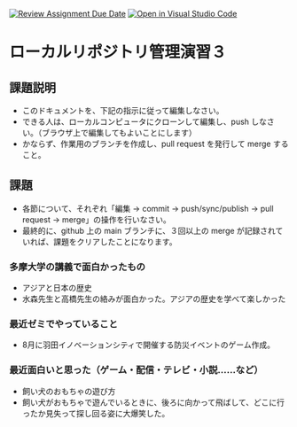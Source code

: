 [![Review Assignment Due Date](https://classroom.github.com/assets/deadline-readme-button-22041afd0340ce965d47ae6ef1cefeee28c7c493a6346c4f15d667ab976d596c.svg)](https://classroom.github.com/a/ljeawwh6)
[![Open in Visual Studio Code](https://classroom.github.com/assets/open-in-vscode-2e0aaae1b6195c2367325f4f02e2d04e9abb55f0b24a779b69b11b9e10269abc.svg)](https://classroom.github.com/online_ide?assignment_repo_id=19882494&assignment_repo_type=AssignmentRepo)
# ローカルリポジトリ管理演習３

## 課題説明
- このドキュメントを、下記の指示に従って編集しなさい。
- できる人は、ローカルコンピュータにクローンして編集し、push しなさい。（ブラウザ上で編集してもよいことにします）
- かならず、作業用のブランチを作成し、pull request を発行して merge すること。

## 課題
- 各節について、それぞれ「編集 → commit → push/sync/publish → pull request → merge」の操作を行いなさい。
- 最終的に、github 上の main ブランチに、３回以上の merge が記録されていれば、課題をクリアしたことになります。

### 多摩大学の講義で面白かったもの
- アジアと日本の歴史
- 水森先生と高橋先生の絡みが面白かった。アジアの歴史を学べて楽しかった

### 最近ゼミでやっていること
- 8月に羽田イノベーションシティで開催する防災イベントのゲーム作成。

### 最近面白いと思った（ゲーム・配信・テレビ・小説……など）
- 飼い犬のおもちゃの遊び方
- 飼い犬がおもちゃで遊んでいるときに、後ろに向かって飛ばして、どこに行ったか見失って探し回る姿に大爆笑した。
